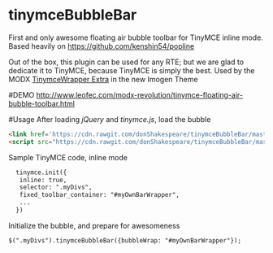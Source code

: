 # tinymceBubbleBar
First and only awesome floating air bubble toolbar for TinyMCE inline mode. Based heavily on https://github.com/kenshin54/popline

Out of the box, this plugin can be used for any RTE; but we are glad to dedicate it to TinyMCE, because TinyMCE is simply the best. Used by the MODX <a href="http://modx.com/extras/package/tinymcewrapper" target="_blank">TinymceWrapper Extra</a> in the new Imogen Theme

#DEMO
http://www.leofec.com/modx-revolution/tinymce-floating-air-bubble-toolbar.html

#Usage
After loading *jQuery* and *tinymce.js*, load the bubble
```html
<link href='https://cdn.rawgit.com/donShakespeare/tinymceBubbleBar/master/tinymceBubbleBar.css' rel='stylesheet'>
<script src="https://cdn.rawgit.com/donShakespeare/tinymceBubbleBar/master/tinymceBubbleBar.js"></script>
```
Sample TinyMCE code, inline mode
```html
  tinymce.init({
   inline: true,
   selector: ".myDivs",
   fixed_toolbar_container: "#myOwnBarWrapper",
   ...
  })
  ```
  Initialize the bubble, and prepare for awesomeness
  ```html
  $(".myDivs").tinymceBubbleBar({bubbleWrap: "#myOwnBarWrapper"});
  ```
